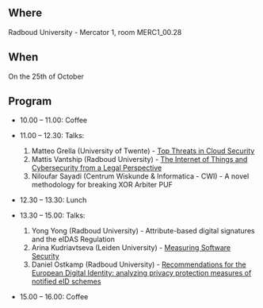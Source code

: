 ## Where
Radboud University - Mercator 1, room MERC1_00.28

## When 
On the 25th of October

## Program

- 10.00 – 11.00: Coffee
- 11.00 – 12.30: Talks:
  1. Matteo Grella (University of Twente) - [Top Threats in Cloud Security](../Slides/2023%20October/Top%20Threats%20in%20Cloud%20Security%20-%20Matteo%20Grella.pdf)
  2. Mattis Vantship (Radboud University) - [The Internet of Things and Cybersecurity from a Legal Perspective](../Slides/2023%20October/The%20Internet%20of%20Things%20and%20Cybersecurity%20from%20a%20Legal%20Perspective%20-%20Mattis%20van%20‘t%20Schip.pdf)
	3. Niloufar Sayadi (Centrum Wiskunde & Informatica - CWI) - A novel methodology for breaking XOR Arbiter PUF
  
- 12.30 – 13.30: Lunch
- 13.30 – 15.00: Talks:

	1. Yong Yong (Radboud University) - Attribute-based digital signatures and the eIDAS Regulation
	2. Arina Kudriavtseva (Leiden University) - [Measuring Software Security](../Slides/2023%20October/Measuring%20software%20security%20-%20Aruina%20Kudriavtseva.pdf)
    3. Daniel Ostkamp (Radboud University) - [Recommendations for the European Digital Identity: analyzing privacy protection measures of notified eID schemes](../Slides/2023%20October/RECOMMENDATIONS%20FOR%20THE%20EUROPEAN%20DIGITAL%20IDENTITY%20-%20Daniel%20Ostkamp.pdf)
- 15.00 – 16.00: Coffee
